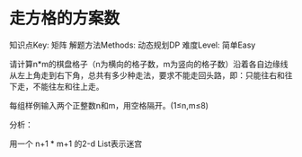 # 走方格的方案数

知识点Key: 矩阵
解题方法Methods: 动态规划DP
难度Level: 简单Easy

请计算n*m的棋盘格子（n为横向的格子数，m为竖向的格子数）沿着各自边缘线从左上角走到右下角，总共有多少种走法，要求不能走回头路，即：只能往右和往下走，不能往左和往上走。

每组样例输入两个正整数n和m，用空格隔开。(1≤n,m≤8)

分析：

用一个 n+1 * m+1 的2-d List表示迷宫